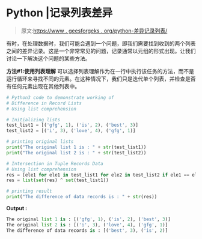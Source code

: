 # Python |记录列表差异

> 原文:[https://www . geesforgeks . org/python-差异记录列表/](https://www.geeksforgeeks.org/python-difference-in-record-lists/)

有时，在处理数据时，我们可能会遇到一个问题，即我们需要找到收到的两个列表之间的差异记录。这是一个非常常见的问题，记录通常以元组的形式出现。让我们讨论一下解决这个问题的某些方法。

**方法#1:使用列表理解**
可以选择列表理解作为在一行中执行该任务的方法，而不是运行循环来寻找不同的元素。在这种情况下，我们只是迭代单个列表，并检查是否有任何元素出现在其他列表中。

```py
# Python3 code to demonstrate working of
# Difference in Record Lists
# Using list comprehension

# Initializing lists
test_list1 = [('gfg', 1), ('is', 2), ('best', 3)]
test_list2 = [('i', 3), ('love', 4), ('gfg', 1)]

# printing original lists
print("The original list 1 is : " + str(test_list1))
print("The original list 2 is : " + str(test_list2))

# Intersection in Tuple Records Data
# Using list comprehension
res = [ele1 for ele1 in test_list1 for ele2 in test_list2 if ele1 == ele2]
res = list(set(res) ^ set(test_list1))

# printing result
print("The difference of data records is : " + str(res))
```

**Output :**

```py
The original list 1 is : [('gfg', 1), ('is', 2), ('best', 3)]
The original list 2 is : [('i', 3), ('love', 4), ('gfg', 1)]
The difference of data records is : [('best', 3), ('is', 2)]

```